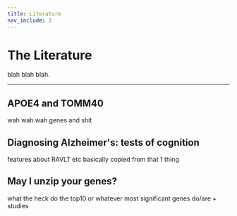 ```yaml
---
title: Literature
nav_include: 3
---
```


The Literature
===================

blah blah blah.

----------


APOE4 and TOMM40
-------------

wah wah wah genes and shit


Diagnosing Alzheimer's: tests of cognition
-------------
features about RAVLT etc basically copied from that 1 thing


May I unzip your genes?
-------------
what the heck do the top10 or whatever most significant genes do/are + studies
